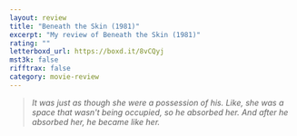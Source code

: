 ```yaml
---
layout: review
title: "Beneath the Skin (1981)"
excerpt: "My review of Beneath the Skin (1981)"
rating: ""
letterboxd_url: https://boxd.it/8vCQyj
mst3k: false
rifftrax: false
category: movie-review
---
```


<blockquote><i>It was just as though she were a possession of his. Like, she was a space that wasn't being occupied, so he absorbed her. And after he absorbed her, he became like her.</i></blockquote>
